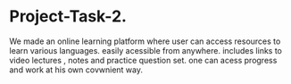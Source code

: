# Project-Task-2.
We made an online learning platform where user can access resources to learn various languages. 
easily acessible from anywhere.
includes links to video lectures , notes and practice question set.
one can acess progress and work at his own covwnient way.

